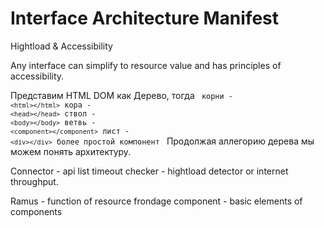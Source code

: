 # Interface Architecture Manifest

Hightload & Accessibility

Any interface can simplify to resource value and has principles of accessibility.


Представим HTML DOM как Дерево, тогда 
<code>
  корни - ``<html></html>``
    кора - ``<head></head>``
    ствол - ``<body></body>``
      ветвь - ``<component></component>``
      лист - ``<div></div>`` более простой компонент
</code>
    Продолжая аллегорию дерева мы можем понять архитектуру.


Connector - api list
  timeout checker - hightload detector or internet throughput.

Ramus - function of resource
  frondage component - basic elements of components








